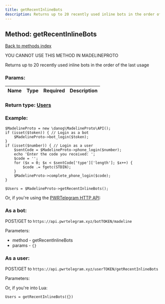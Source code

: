 ```yaml
---
title: getRecentInlineBots
description: Returns up to 20 recently used inline bots in the order of the last usage
---
```

## Method: getRecentInlineBots  
[Back to methods index](index.md)


YOU CANNOT USE THIS METHOD IN MADELINEPROTO


Returns up to 20 recently used inline bots in the order of the last usage

### Params:

| Name     |    Type       | Required | Description |
|----------|:-------------:|:--------:|------------:|


### Return type: [Users](../types/Users.md)

### Example:


```
$MadelineProto = new \danog\MadelineProto\API();
if (isset($token)) { // Login as a bot
    $MadelineProto->bot_login($token);
}
if (isset($number)) { // Login as a user
    $sentCode = $MadelineProto->phone_login($number);
    echo 'Enter the code you received: ';
    $code = '';
    for ($x = 0; $x < $sentCode['type']['length']; $x++) {
        $code .= fgetc(STDIN);
    }
    $MadelineProto->complete_phone_login($code);
}

$Users = $MadelineProto->getRecentInlineBots();
```

Or, if you're using the [PWRTelegram HTTP API](https://pwrtelegram.xyz):

### As a bot:

POST/GET to `https://api.pwrtelegram.xyz/botTOKEN/madeline`

Parameters:

* method - getRecentInlineBots
* params - `{}`



### As a user:

POST/GET to `https://api.pwrtelegram.xyz/userTOKEN/getRecentInlineBots`

Parameters:




Or, if you're into Lua:

```
Users = getRecentInlineBots({})
```

